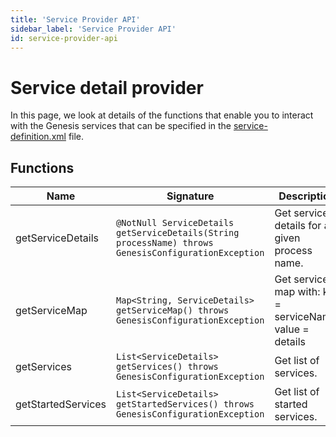 ```yaml
---
title: 'Service Provider API'
sidebar_label: 'Service Provider API'
id: service-provider-api
---
```


Service detail provider
=======================

In this page, we look at details of the functions that enable you to interact with the Genesis services that can be specified in the [service-definition.xml](https://docs.genesis.global/secure/creating-applications/configure-runtime/service-definitions//) file.

Functions[​](https://docs.genesis.global/secure/reference/developer/api/service-detail-provider/#functions "Direct link to heading")
------------------------------------------------------------------------------------------------------------------------------------

| Name | Signature | Description |
| --- | --- | --- |
| getServiceDetails | `@NotNull ServiceDetails getServiceDetails(String processName) throws GenesisConfigurationException` | Get service details for a given process name. |
| getServiceMap | `Map<String, ServiceDetails> getServiceMap() throws GenesisConfigurationException` | Get services map with: key = serviceName, value = details |
| getServices | `List<ServiceDetails> getServices() throws GenesisConfigurationException` | Get list of services. |
| getStartedServices | `List<ServiceDetails> getStartedServices() throws GenesisConfigurationException` | Get list of started services. |